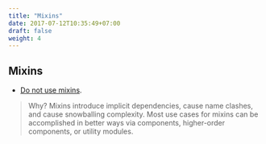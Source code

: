 ```yaml
---
title: "Mixins"
date: 2017-07-12T10:35:49+07:00
draft: false
weight: 4
---
```


## Mixins

  - [Do not use mixins](https://facebook.github.io/react/blog/2016/07/13/mixins-considered-harmful.html).

  > Why? Mixins introduce implicit dependencies, cause name clashes, and cause snowballing complexity. Most use cases for mixins can be accomplished in better ways via components, higher-order components, or utility modules.
